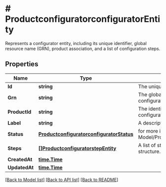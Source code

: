 # # ProductconfiguratorconfiguratorEntity
Represents a configurator entity, including its unique identifier, global resource name (GRN), product association, and a list of configuration steps.

## Properties 


Name | Type | Description | Notes
------------ | ------------- | ------------- | -------------
**Id**| **string** | The unique identifier for the configurator.  | [optional]
**Grn**| **string** | The global resource name associated with the configurator.  | [optional]
**ProductId**| **string** | The identifier of the product linked to the configurator.  | [optional]
**Label**| **string** | A descriptive label for the configurator.  | [optional]
**Status**| [**ProductconfiguratorconfiguratorStatus**](ProductconfiguratorconfiguratorStatus.md) |  for more information please, see Model/ProductconfiguratorconfiguratorStatus.php  | [optional] [default to PRODUCTCONFIGURATORCONFIGURATORSTATUS_UNKNOWN]
**Steps**| [**[]ProductconfiguratorstepEntity**](ProductconfiguratorstepEntity.md) | A list of steps that define the configurator&#39;s structure.  | [optional]
**CreatedAt**| [**time.Time**](time.Time.md) |   | [optional]
**UpdatedAt**| [**time.Time**](time.Time.md) |   | [optional]


[[Back to Model list]](../../README.md#models) [[Back to API list]](../../README.md#endpoints) [[Back to README]](../../README.md)

